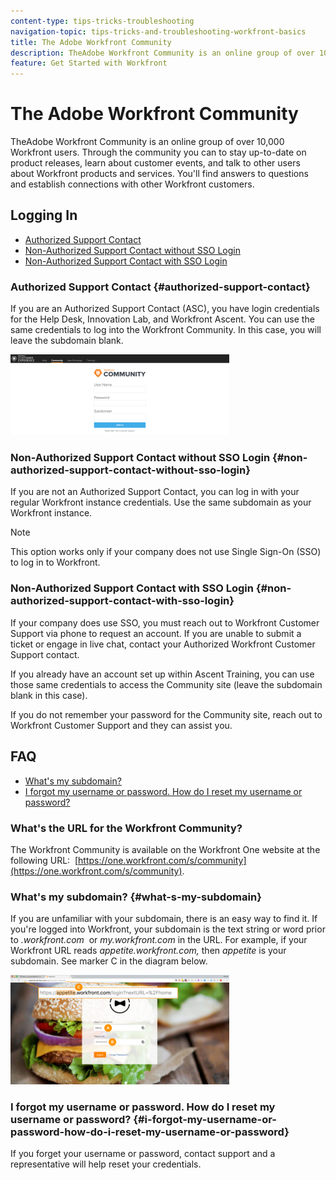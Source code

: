 ```yaml
---
content-type: tips-tricks-troubleshooting
navigation-topic: tips-tricks-and-troubleshooting-workfront-basics
title: The Adobe Workfront Community
description: TheAdobe Workfront Community is an online group of over 10,000 Workfront users. Through the community you can to stay up-to-date on product releases, learn about customer events, and talk to other users about Workfront products and services. You'll find answers to questions and establish connections with other Workfront customers.
feature: Get Started with Workfront
---
```


# The Adobe Workfront Community

TheAdobe Workfront Community is an online group of over 10,000 Workfront users. Through the community you can to stay up-to-date on product releases, learn about customer events, and talk to other users about Workfront products and services. You'll find answers to questions and establish connections with other Workfront customers.

<!--
<img src="assets/screen-shot-2018-09-06-at-11.38.27-am-350x112.png" alt="Screen_Shot_2018-09-06_at_11.38.27_AM.png" style="width: 350;height: 112;" data-mc-conditions="QuicksilverOrClassic.Draft mode">
-->

## Logging In

* [Authorized Support Contact](#authorized-support-contact) 
* [Non-Authorized Support Contact without SSO Login](#non-authorized-support-contact-without-sso-login) 
* [Non-Authorized Support Contact with SSO Login](#non-authorized-support-contact-with-sso-login)

### Authorized Support Contact {#authorized-support-contact}

If you are an Authorized Support Contact (ASC), you have login credentials for the Help Desk, Innovation Lab, and Workfront Ascent. You can use the same credentials to log into the Workfront Community. In this case, you will leave the subdomain blank.

![community_4.png](assets/community-4-350x129.png)

### Non-Authorized Support Contact without SSO Login {#non-authorized-support-contact-without-sso-login}

If you are not an Authorized Support Contact, you can log in with your regular Workfront instance credentials. Use the same subdomain as your Workfront instance.

>[!NOTE]
>
>This option works only if your company does not use Single Sign-On (SSO) to log in to Workfront.

### Non-Authorized Support Contact with SSO Login {#non-authorized-support-contact-with-sso-login}

If your company does use SSO, you must reach out to Workfront Customer Support via phone to request an account. If you are unable to submit a ticket or engage in live chat, contact your Authorized Workfront Customer Support contact.&nbsp;

If you already have an account set up within Ascent Training, you can use those same credentials to access the Community site (leave the subdomain blank in this case).

If you do not remember your password for the Community site, reach out to Workfront Customer Support and they can assist you.

## FAQ

* [What's my subdomain?](#what-s-my-subdomain) 
* [I forgot my username or password. How do I reset my username or password?](#i-forgot-my-username-or-password-how-do-i-reset-my-username-or-password)

### What's the URL&nbsp;for the Workfront Community?

The Workfront Community is available on the Workfront One website at the following URL:&nbsp; [https://one.workfront.com/s/community](https://one.workfront.com/s/community).

### What's my subdomain? {#what-s-my-subdomain}

If you are unfamiliar with your subdomain, there is an easy way to find it. If you're logged into Workfront, your subdomain is the text string or word prior to *.workfront.com*&nbsp; or *my.workfront.com*&nbsp;in the URL. For example, if your Workfront URL reads *appetite.workfront.com,*&nbsp;then *appetite* is your subdomain. See marker&nbsp;C in the diagram below.

![community_5.png](assets/community-5-350x175.png)

### I forgot my username or password. How do I reset my username or password? {#i-forgot-my-username-or-password-how-do-i-reset-my-username-or-password}

If you forget your username or password, contact support and a representative will help reset your credentials.
